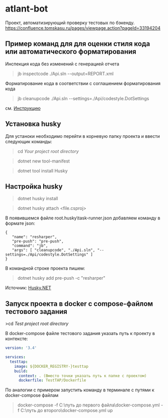 <h1>atlant-bot</h1>

Проект, автоматизирующий проверку тестовых по бэкенду. https://confluence.tomskasu.ru/pages/viewpage.action?pageId=33194204

<h2>Пример команд для для оценки стиля кода или автоматического форматирования</h2>

Инспекция кода без изменений с генерацией отчета

>jb inspectcode ./Api.sln --output=REPORT.xml

Форматирование кода в соответствии с соглашением форматирования кода

>jb cleanupcode ./Api.sln --settings=./Api/codestyle.DotSettings

см. [Инструкцию](https://www.jetbrains.com/help/resharper/ReSharper_Command_Line_Tools.html)

<h2>Установка husky</h2>
Для устаноки необходимо перейти в корневую папку проекта и ввести следующик команды:

>cd <i>Your project root directory</i>

>dotnet new tool-manifest

>dotnet tool install Husky


<h2>Настройка husky</h2>

>dotnet husky install

>dotnet husky attach <file.csproj>

В появившемся файле root\.husky\task-runner.json добавляем команду в формате json:
```
{
   "name": "resharper",
   "pre-push": "pre-push",
   "command": "jb",
   "args": [ "cleanupcode", "./Api.sln", "--settings=./Api/codestyle.DotSettings" ]
}
```

В командной строке проекта пишем:

>dotnet husky add pre-push -c "resharper"

Источник: [Husky.NET](https://alirezanet.github.io/Husky.Net/guide/task-runner.html#why-task-runner)

<h2>Запуск проекта в docker с compose-файлом тестового задания</h2>
>cd <i>Test project root directory</i>

В docker-compose файле тестового задания указать путь к проекту в контексте:
~~~yml
version: '3.4'

services:
  testtap:
    image: ${DOCKER_REGISTRY-}testtap
    build:
      context: . (Вместо точки указать путь к папке с проектом)
      dockerfile: TestTAP/Dockerfile
~~~
По аналогии с примером запустить команду в терминале с путями к docker-compose файлам
>docker-compose -f C:\путь до первого файла\docker-compose.yml -f C:\путь до второго\docker-compose.yml up